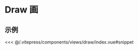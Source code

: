 # Draw 画

## 示例

<demo-draw></demo-draw>

<code-details>
<<< @/.vitepress/components/views/draw/index.vue#snippet
</code-details>
